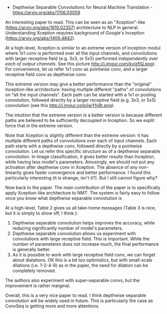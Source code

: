 - Depthwise Separable Convolutions for Neural Machine Translation - https://arxiv.org/abs/1706.03059

An interesting paper to read. This can be seen as an "Xception"-like (https://arxiv.org/abs/1610.02357) architecture 
to NLP in general. Understanding Xception requires background of Google's Inception (https://arxiv.org/abs/1409.4842). 

At a high-level, Xception is similar to an extreme version of Inception modul where 1x1 conv is performed over all the input channels,
and convolutions with larger receptive field (e.g. 3x3, or 5x5) performed *independently* over *each of output channels*.
See this picture http://i.imgur.com/kylzfIQ.png). For convenience, let us refer 1x1 conv as pointwise conv, and a larger receptive
field conv as depthwise conv.

This extreme version may give a better performance than the "original" Inception-like
architecture: having multiple different "paths" of convolutions on *all the input channels". Each path 
can be started with a 1x1 or pooling convolution, followed directly
by a larger receptive field (e.g. 3x3, or 5x5) convolution (see this http://i.imgur.com/jwYhi8t.png).

The intuition that the extreme version is a better version is because different paths are believed to be sufficiently decoupled 
in Inception. So we explit force that in the extreme version.  

Note that Xception is slightly different than the extreme version: it has multiple different paths of convolutions over
each of input channels. Each path starts with a depthwise conv, followed directly by a pointwise convolution. Let us refer
this specific structure as of a depthwise separable convolution. In Image classification, it gives better results than Inception, 
while having less model's parameters. Amusingly, we should not put any activation after depthwise conv in Xception.
The absence of any non-linearity gives faster convergence and better performance. I found this particularly interesting (it is
strange, isn't it?). But I still cannot figure why?

Now back to the paper. The main contribution of the paper is to specifically apply Xception-like architecture to NMT. The system is
fairly easy to follow once you know what depthwise separable convolution is

At a high-level,
Table 2 gives us all take-home messages (Table 3 is nice, but it is simply to show off, I think.):
1. Depthwise separable convolution helps improves the accuracy, while reducing significantly number of model's parameters.
2. Depthwise separable convolution allows us experiment with convolutions with large receptive field. This is important. While
the number of parameteres does not increase much, the final performance is generally better.
3. As it is possible to work with large receptive field conv, we can forget about dialations. OK this is a bit too optimistics,
but with small-scale dilations (i.e. 1-2-4-8) as in the paper, the need for dilation can be completely removed.

The authors also experiment with super-separable convs, but the improvement is rather marginal.

Overall, this is a very nice paper to read. I think depthwise separable convolution will be widely used in future.  This is particularly the case as ConvSeq is getting more and more attentions.

